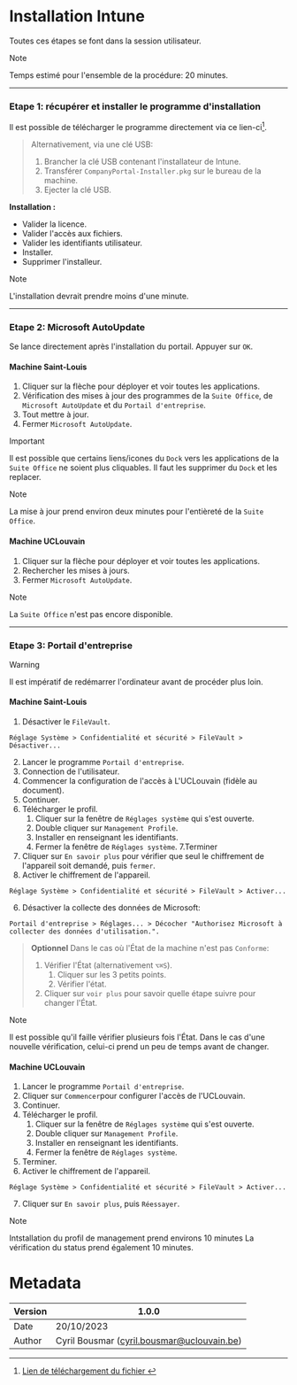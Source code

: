 # Installation Intune
Toutes ces étapes se font dans la session utilisateur.
> [!NOTE]
> Temps estimé pour l'ensemble de la procédure: 20 minutes.

-----------------
### Etape 1: récupérer et installer le programme d'installation
Il est possible de télécharger le programme directement via ce lien-ci[^1].

> Alternativement, via une clé USB:
> 1. Brancher la clé USB contenant l'installateur de Intune.
> 2. Transférer `CompanyPortal-Installer.pkg` sur le bureau de la machine.
> 3. Ejecter la clé USB.

**Installation :**
- Valider la licence.
- Valider l'accès aux fichiers.
- Valider les identifiants utilisateur.
- Installer.
- Supprimer l'installeur.

> [!NOTE]
> L'installation devrait prendre moins d'une minute.

-----------------
### Etape 2: Microsoft AutoUpdate
Se lance directement après l'installation du portail. Appuyer sur `OK`.

#### Machine Saint-Louis

1. Cliquer sur la flèche pour déployer et voir toutes les applications.
2. Vérification des mises à jour des programmes de la `Suite Office`, de `Microsoft AutoUpdate` et du `Portail d'entreprise`.
3. Tout mettre à jour.
4. Fermer `Microsoft AutoUpdate`.

> [!IMPORTANT]
> Il est possible que certains liens/icones du `Dock` vers les applications de la `Suite Office` ne soient plus cliquables. Il faut les supprimer du `Dock` et les replacer.

> [!NOTE]
> La mise à jour prend environ deux minutes pour l'entièreté de la `Suite Office`.


#### Machine UCLouvain
1. Cliquer sur la flèche pour déployer et voir toutes les applications.
2. Rechercher les mises à jours.
3. Fermer `Microsoft AutoUpdate`.

> [!NOTE]
> La `Suite Office` n'est pas encore disponible.

-----------------
### Etape 3: Portail d'entreprise

> [!WARNING]
> Il est impératif de redémarrer l'ordinateur avant de procéder plus loin.

#### Machine Saint-Louis
1. Désactiver le `FileVault`.
```
Réglage Système > Confidentialité et sécurité > FileVault > Désactiver...
```
2. Lancer le programme `Portail d'entreprise`.
3. Connection de l'utilisateur.
4. Commencer la configuration de l'accès à L'UCLouvain (fidèle au document).
5. Continuer.
6. Télécharger le profil.
   1. Cliquer sur la fenêtre de `Réglages système` qui s'est ouverte.
   2. Double cliquer sur `Management Profile`.
   3. Installer en renseignant les identifiants.
   4. Fermer la fenêtre de `Réglages système`.
7.Terminer
8. Cliquer sur `En savoir plus` pour vérifier que seul le chiffrement de l'appareil soit demandé, puis `fermer`.
9. Activer le chiffrement de l'appareil.
```
Réglage Système > Confidentialité et sécurité > FileVault > Activer...
```
6. Désactiver la collecte des données de Microsoft:
```
Portail d'entreprise > Réglages... > Décocher "Authorisez Microsoft à collecter des données d'utilisation.".
```

> **Optionnel**
> Dans le cas où l'État de la machine n'est pas `Conforme`:
> 1. Vérifier l'État (alternativement `⌥⌘S`).
>    1. Cliquer sur les 3 petits points.
>    2. Vérifier l'état.
> 2. Cliquer sur `voir plus` pour savoir quelle étape suivre pour changer l'État.


> [!NOTE]
> Il est possible qu'il faille vérifier plusieurs fois l'État. Dans le cas d'une nouvelle vérification, celui-ci prend un peu de temps avant de changer.

#### Machine UCLouvain
1. Lancer le programme `Portail d'entreprise`.
2. Cliquer sur `Commencer`pour configurer l'accès de l'UCLouvain.
3. Continuer.
4. Télécharger le profil.
   1. Cliquer sur la fenêtre de `Réglages système` qui s'est ouverte.
   2. Double cliquer sur `Management Profile`.
   3. Installer en renseignant les identifiants.
   4. Fermer la fenêtre de `Réglages système`.
5. Terminer.
6. Activer le chiffrement de l'appareil.
```
Réglage Système > Confidentialité et sécurité > FileVault > Activer...
```
7. Cliquer sur `En savoir plus`, puis `Réessayer`.


> [!NOTE]
> Intstallation du profil de management prend environs 10 minutes
> La vérification du status prend également 10 minutes.


[^1]: [Lien de téléchargement du fichier ][pkginstaller]

# Metadata
| Version | 1.0.0                                      |
|---------|--------------------------------------------|
| Date    | 20/10/2023                                 |
| Author  | Cyril Bousmar (cyril.bousmar@uclouvain.be) |

[//]:#
[pkginstaller]: <https://go.microsoft.com/fwlink/?linkid=853070>
